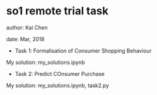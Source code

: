 # so1 remote trial task
author: Kai Chen

date: Mar, 2018

* Task 1: Formalisation of Consumer Shopping Behaviour

My solution: my_solutions.ipynb

* Task 2: Predict COnsumer Purchase

My solution: my_solutions.ipynb, task2.py
